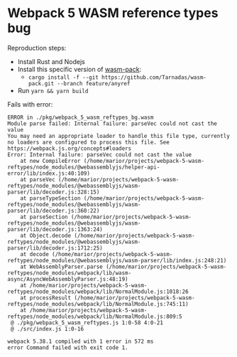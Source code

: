 # Webpack 5 WASM reference types bug

Reproduction steps:

- Install Rust and Nodejs
- Install this specific version of [wasm-pack](https://github.com/Tarnadas/wasm-pack):
  - `cargo install -f --git https://github.com/Tarnadas/wasm-pack.git --branch feature/anyref`
- Run `yarn && yarn build`

Fails with error:

```
ERROR in ./pkg/webpack_5_wasm_reftypes_bg.wasm
Module parse failed: Internal failure: parseVec could not cast the value
You may need an appropriate loader to handle this file type, currently no loaders are configured to process this file. See https://webpack.js.org/concepts#loaders
Error: Internal failure: parseVec could not cast the value
    at new CompileError (/home/marior/projects/webpack-5-wasm-reftypes/node_modules/@webassemblyjs/helper-api-error/lib/index.js:40:109)
    at parseVec (/home/marior/projects/webpack-5-wasm-reftypes/node_modules/@webassemblyjs/wasm-parser/lib/decoder.js:328:15)
    at parseTypeSection (/home/marior/projects/webpack-5-wasm-reftypes/node_modules/@webassemblyjs/wasm-parser/lib/decoder.js:360:22)
    at parseSection (/home/marior/projects/webpack-5-wasm-reftypes/node_modules/@webassemblyjs/wasm-parser/lib/decoder.js:1363:24)
    at Object.decode (/home/marior/projects/webpack-5-wasm-reftypes/node_modules/@webassemblyjs/wasm-parser/lib/decoder.js:1712:25)
    at decode (/home/marior/projects/webpack-5-wasm-reftypes/node_modules/@webassemblyjs/wasm-parser/lib/index.js:248:21)
    at WebAssemblyParser.parse (/home/marior/projects/webpack-5-wasm-reftypes/node_modules/webpack/lib/wasm-async/AsyncWebAssemblyParser.js:48:19)
    at /home/marior/projects/webpack-5-wasm-reftypes/node_modules/webpack/lib/NormalModule.js:1018:26
    at processResult (/home/marior/projects/webpack-5-wasm-reftypes/node_modules/webpack/lib/NormalModule.js:745:11)
    at /home/marior/projects/webpack-5-wasm-reftypes/node_modules/webpack/lib/NormalModule.js:809:5
 @ ./pkg/webpack_5_wasm_reftypes.js 1:0-58 4:0-21
 @ ./src/index.js 1:0-16

webpack 5.38.1 compiled with 1 error in 572 ms
error Command failed with exit code 1.
```
